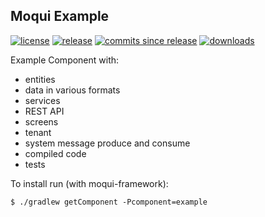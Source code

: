 ## Moqui Example

[![license](http://img.shields.io/badge/license-CC0%201.0%20Universal-blue.svg)](https://github.com/moqui/example/blob/master/LICENSE.md)
[![release](http://img.shields.io/github/release/moqui/example.svg)](https://github.com/moqui/example/releases)
[![commits since release](http://img.shields.io/github/commits-since/moqui/example/v1.6.2.svg)](https://github.com/moqui/example/commits/master)
[![downloads](http://img.shields.io/github/downloads/moqui/example/total.svg)](https://github.com/moqui/example/releases)

Example Component with: 

- entities
- data in various formats
- services
- REST API
- screens
- tenant
- system message produce and consume
- compiled code
- tests

To install run (with moqui-framework):

    $ ./gradlew getComponent -Pcomponent=example

